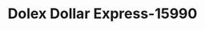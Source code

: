 ---
f_zip-code: 92335
f_state-code: CA
title: Dolex Dollar Express-15990
f_phone: 909-427-1193
f_city-only: Fontana
f_address: 9069 Citrus Avenue Fontana
f_location-unique-id: '15990'
slug: dolex-dollar-express-15990
updated-on: '2024-05-30T13:46:58.046Z'
created-on: '2024-05-30T13:36:59.803Z'
published-on: '2024-05-30T13:54:32.469Z'
f_city-state: cms/city/fontana-ca.md
f_company: cms/company/dolex-dollar-express.md
f_state: cms/state/california.md
layout: '[payday-loan].html'
tags: payday-loan
---